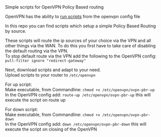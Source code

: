Simple scripts for OpenVPN Policy Based routing

OpenVPN has the ability to [run scripts](https://openvpn.net/community-resources/reference-manual-for-openvpn-2-6/#scripting-integration) from the openvpn config file  

In this repo you can find scripts which setup a simple Policy Based Routing by source.

These scripts will route the ip sources of your choice via the VPN and all other things via the WAN.
To do this you first have to take care of disabling the default routing via the VPN.  
To stop default route via the VPN add the following to the OpenVPN config: `pull-filter ignore "redirect-gateway"`

Next, download scripts and adapt to your need.  
Upload scripts to your router to `/etc/openvpn`  

For up script:  
Make executable, from Commandline: `chmod +x /etc/openvpn/ovpn-pbr-up`  
In the OpenVPN config add: `route-up /etc/openvpn/ovpn-pbr-up` this will execute the script on route up  

For down script:  
Make executable, from Commandline: `chmod +x /etc/openvpn/ovpn-pbr-down`  
In the OpenVPN config add: `down /etc/openvpn/ovpn-pbr-down` this will execute the script on closing of the OpenVPN  






